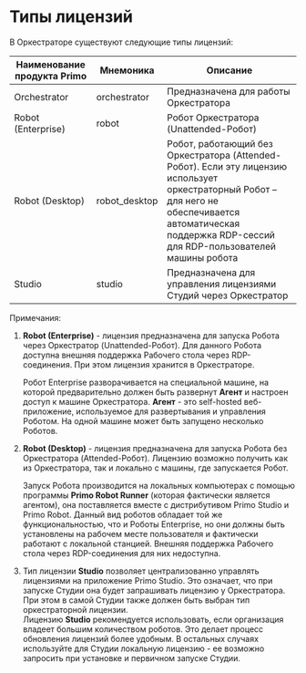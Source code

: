 # Типы лицензий

В Оркестраторе существуют следующие типы лицензий:

| Наименование продукта Primo | Мнемоника    | Описание              |
| --------------------------- | ------------ | ----------------------- |
| Orchestrator                | orchestrator | Предназначена для работы Оркестратора |
| Robot (Enterprise)          | robot        | Робот Оркестратора (Unattended-Робот)           |
| Robot (Desktop)             | robot_desktop | Робот, работающий без Оркестратора (Attended-Робот). Если эту лицензию использует оркестраторный Робот – для него не обеспечивается автоматическая поддержка RDP-сессий для RDP-пользователей машины робота |
| Studio                      | studio | Предназначена для управления лицензиями Студий через Оркестратор |   

Примечания:

1. **Robot (Enterprise)** - лицензия предназначена для запуска Робота через Оркестратор (Unattended-Робот). Для данного Робота доступна внешняя поддержка Рабочего стола через RDP-соединения. При этом лицензия хранится в Оркестраторе.
 
   Робот Enterprise разворачивается на специальной машине, на которой предварительно должен быть развернут **Агент** и настроен доступ к машине Оркестратора. **Агент** - это self-hosted веб-приложение, используемое для развертывания и управления Роботом. На одной машине может быть запущено несколько Роботов.

2. **Robot (Desktop)** - лицензия предназначена для запуска Робота без Оркестратора (Attended-Робот). Лицензию возможно получить как из Оркестратора, так и локально с машины, где запускается Робот.
 
   Запуск Робота производится на локальных компьютерах с помощью программы **Primo Robot Runner** (которая фактически является агентом), она поставляется вместе с дистрибутивом Primo Studio и Primo Robot.
Данный вид роботов обладает той же функциональностью, что и Роботы Enterprise, но они должны быть установлены на рабочем месте пользователя и фактически работают с локальной станцией. Внешняя поддержка Рабочего стола через RDP-соединения для них недоступна.

3. Тип лицензии **Studio** позволяет централизованно управлять лицензиями на приложение Primo Studio. Это означает, что при запуске Студии она будет запрашивать лицензию у Оркестратора. При этом в самой Студии также должен быть выбран тип оркестраторной лицензии.\
  Лицензию **Studio** рекомендуется использовать, если организация владеет большим количеством роботов. Это делает процесс обновления лицензий более удобным. В остальных случаях используйте для Студии локальную лицензию - ее возможно запросить при установке и первичном запуске Студии. 

